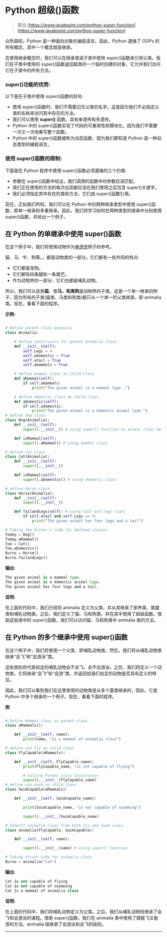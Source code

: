 # Python 超级()函数

> 原文:[https://www.javatpoint.com/python-super-function](https://www.javatpoint.com/python-super-function)

众所周知，Python 是一种面向对象的编程语言。因此，Python 遵循了 OOPs 的所有概念，其中一个概念就是继承。

在使用继承概念时，我们可以在继承类或子类中使用 super()函数来引用父类。我们在子类中使用的 super()函数返回超类的一个临时创建的对象，它允许我们访问它在子类中的所有方法。

### super()功能的优势:

以下是在子类中使用 super()函数的好处:

*   使用 super()函数时，我们不需要记住父类的名字。这是因为我们不必指定父类的名称来访问其中存在的方法。
*   我们可以使用 **super()** 函数，具有单遗传和多遗传。
*   Python 中的 super()函数实现了代码的可重用性和模块化，因为我们不需要一次又一次地重写整个函数。
*   Python 中的 super()函数被称为动态函数，因为我们都知道 Python 是一种动态类型的编程语言。

### 使用 super()函数的限制:

下面是在 Python 程序中使用 super()函数必须遵循的三个约束:

*   参数在 super()函数中给出，我们调用的函数中的参数应该匹配。
*   我们正在使用的方法的每次出现都应该在我们使用之后包含 super()关键字。
*   我们必须指定其中存在的类和方法，它们由 super()函数引用。

现在，正如我们所知，我们可以在 Python 中的两种继承类型中使用 super()函数，即单一继承和多重继承。因此，我们将学习如何在两种类型的继承中分别使用 super()函数，并给出一个例子。

## 在 Python 的单继承中使用 super()函数

在这个例子中，我们将使用动物作为[单遗传](https://www.javatpoint.com/inheritance-in-python)例子的参考。

猫、马、牛、狗等。，都是动物类的一部分。它们都有一些共同的特点:

*   它们都是宠物。
*   它们都有四条腿和一条尾巴。
*   作为动物界的一部分，它们也都是哺乳动物。

所以，我们可以说类**猫**、类**马、**和类**狗**是动物界的子类。这是一个单一继承的例子，因为所有的子类(猫类、马类和狗类)都只从一个单一的父类继承，即 animalia 类。现在，看看下面的程序。

**示例-**

```py

# Define parent class animalia
class Animalia:

	# define construcors for parent animalia class
	def __init__(self):
		self.Legs = 4
		self.adomestic = True
		self.atail = True
		self.amammals = True

	# define mammal class as child class
	def aMammal(self):
		if self.amammals: 
			print("The given animal is a mammal type .")

	# define domestic class as child class
	def aDomestic(self):
		if self.adomestic:
			print("The given animal is a domestic animal type.")
# define dog class 	
class Dog(Animalia):
	def __init__(self):
		super().__init__() # using super() function to access class methods

	def isMammal(self):
		super().aMammal() # using mammal class

# define cat class
class Cat(Animalia):
	def __init__(self):
		super().__init__()

	def isMammal(self):
		super().aDomestic() # using domestic class

# define horse class
class Horse(Animalia):
	def __init__(self):
		super().__init__()

	def TailandLegs(self): # using tail and legs class
		if self.atail and self.Legs == 4:
			print("The given animal has four legs and a tail")

# Taking the driver's code for defined classes
Tommy = Dog()
Tommy.aMammal()
Tom = Cat()
Tom.aDomestic()
Burno = Horse()
Burno.TailandLegs()

```

**输出:**

```py
The given animal is a mammal type.
The given animal is a domestic animal type.
The given animal has four legs and a tail.

```

**说明:**

在上面的代码中，我们已经将 animalia 定义为父类，并从其继承了家养类、尾腿类和哺乳动物类。之后，我们定义了猫、马和狗类，并在其中使用了超级函数。借助这些类中的 super()函数，我们可以访问猫、马和狗类中 animalia 类的方法。

## 在 Python 的多个继承中使用 super()函数

在这个例子中，我们将使用一个父类，即哺乳动物类。然后，我们将从哺乳动物类继承“会飞”和“会游泳”类。

这些类别将代表给定的哺乳动物会不会飞，会不会游泳。之后，我们将定义一个动物类，它将继承“会飞”和“会游”类，并返回给我们给定的动物是否具有定义的特征。

因此，我们可以看到我们在这里使用的动物类是从多个基类继承的，因此，它是 Python 中多个继承的一个例子。现在，看看下面的程序。

**例**

```py

# Define Mammal class as parent class
class aMammals():

	def __init__(self, name):
		print(name, "Is a mammal of animalia class")

# define can fly as child class		
class FlyCapable(aMammals):

	def __init__(self, FlyCapable_name):
		print(FlyCapable_name, "is not capable of flying")

		# Calling Parent class Constructor
		super().__init__(FlyCapable_name)
# define can swim as child class				
class SwimCapable(aMammals):

	def __init__(self, SwimCapable_name):

		print(SwimCapable_name, "is not capable of swimming")

		super().__init__(SwimCapable_name)

# Inherit animalia class from both fly and swim class		
class animalia(FlyCapable, SwimCapable):

	def __init__(self, name):

		super().__init__(name) # using super() function

# Taking driver Code for animalia class
Burno = animalia("Cat")

```

**输出:**

```py
Cat is not capable of flying
Cat is not capable of swimming
Cat Is a mammal of animalia class

```

**说明:**

在上面的代码中，我们将哺乳动物定义为父类。之后，我们从哺乳动物班继承了会飞和会游泳的课程。借助 super()函数，我们在 animalia 类中使用了既能飞又能游的方法。animalia 级继承了会游泳和会飞的级别。

* * *